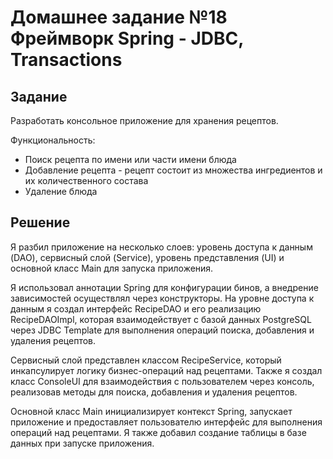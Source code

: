 # Домашнее задание №18 Фреймворк Spring - JDBC, Transactions

## Задание
Разработать консольное приложение для хранения рецептов.

Функциональность:
* Поиск рецепта по имени или части имени блюда
* Добавление рецепта - рецепт состоит из множества ингредиентов и их количественного состава
* Удаление блюда

## Решение
Я разбил приложение на несколько слоев: уровень доступа к данным (DAO), сервисный слой (Service), уровень представления (UI) и основной класс Main для запуска приложения.

Я использовал аннотации Spring для конфигурации бинов, а внедрение зависимостей осуществлял через конструкторы. На уровне доступа к данным я создал интерфейс RecipeDAO и его реализацию RecipeDAOImpl, которая взаимодействует с базой данных PostgreSQL через JDBC Template для выполнения операций поиска, добавления и удаления рецептов.

Сервисный слой представлен классом RecipeService, который инкапсулирует логику бизнес-операций над рецептами. Также я создал класс ConsoleUI для взаимодействия с пользователем через консоль, реализовав методы для поиска, добавления и удаления рецептов.

Основной класс Main инициализирует контекст Spring, запускает приложение и предоставляет пользователю интерфейс для выполнения операций над рецептами. Я также добавил создание таблицы в базе данных при запуске приложения.